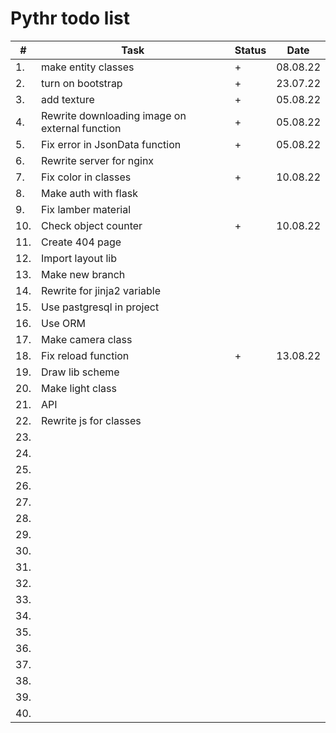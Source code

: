 # Pythr todo list

| #   | Task                                           | Status | Date     |
| --- | ---                                            | ---    | ---      |
| 1.  | make entity classes                            | +      | 08.08.22 |
| 2.  | turn on bootstrap                              | +      | 23.07.22 |
| 3.  | add texture                                    | +      | 05.08.22 |
| 4.  | Rewrite downloading image on external function | +      | 05.08.22 |
| 5.  | Fix error in JsonData function                 | +      | 05.08.22 |
| 6.  | Rewrite server for nginx                       |        |          |
| 7.  | Fix color in classes                           | +      | 10.08.22 |
| 8.  | Make auth with flask                           |        |          |
| 9.  | Fix lamber material                            |        |          |
| 10. | Check object counter                           | +      | 10.08.22 |
| 11. | Create 404 page                                |        |          |
| 12. | Import layout lib                              |        |          |
| 13. | Make new branch                                |        |          |
| 14. | Rewrite for jinja2 variable                    |        |          |
| 15. | Use pastgresql in project                      |        |          |
| 16. | Use ORM                                        |        |          |
| 17. | Make camera class                              |        |          |
| 18. | Fix reload function                            | +      | 13.08.22 |
| 19. | Draw lib scheme                                |        |          |
| 20. | Make light class                               |        |          |
| 21. | API                                            |        |          |
| 22. | Rewrite js for classes                         |        |          |
| 23. |                                                |        |          |
| 24. |                                                |        |          |
| 25. |                                                |        |          |
| 26. |                                                |        |          |
| 27. |                                                |        |          |
| 28. |                                                |        |          |
| 29. |                                                |        |          |
| 30. |                                                |        |          |
| 31. |                                                |        |          |
| 32. |                                                |        |          |
| 33. |                                                |        |          |
| 34. |                                                |        |          |
| 35. |                                                |        |          |
| 36. |                                                |        |          |
| 37. |                                                |        |          |
| 38. |                                                |        |          |
| 39. |                                                |        |          |
| 40. |                                                |        |          |


